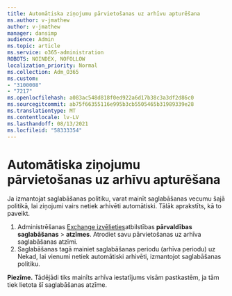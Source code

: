 ```yaml
---
title: Automātiska ziņojumu pārvietošanas uz arhīvu apturēšana
ms.author: v-jmathew
author: v-jmathew
manager: dansimp
audience: Admin
ms.topic: article
ms.service: o365-administration
ROBOTS: NOINDEX, NOFOLLOW
localization_priority: Normal
ms.collection: Adm_O365
ms.custom:
- "3100008"
- "7217"
ms.openlocfilehash: a083ac548d818f0ed922a6d17b38c3a3df2d86c0
ms.sourcegitcommit: ab75f66355116e995b3cb5505465b31989339e28
ms.translationtype: MT
ms.contentlocale: lv-LV
ms.lasthandoff: 08/13/2021
ms.locfileid: "58333354"
---
```

# <a name="stop-messages-from-moving-to-the-archive-automatically"></a>Automātiska ziņojumu pārvietošanas uz arhīvu apturēšana

Ja izmantojat saglabāšanas politiku, varat mainīt saglabāšanas vecumu šajā politikā, lai ziņojumi vairs netiek arhivēti automātiski. Tālāk aprakstīts, kā to paveikt.

1. Administrēšanas [Exchange izvēlieties](https://go.microsoft.com/fwlink/?linkid=2059104)atbilstības **pārvaldības saglabāšanas**  >  **atzīmes**. Atrodiet savu pārvietošanas uz arhīva saglabāšanas atzīmi.
2. Saglabāšanas tagā mainiet saglabāšanas periodu (arhīva periodu) uz Nekad, lai vienumi netiek automātiski arhivēti, izmantojot saglabāšanas politiku. 

**Piezīme.** Tādējādi tiks mainīts arhīva iestatījums visām pastkastēm, ja tām tiek lietota šī saglabāšanas atzīme.
